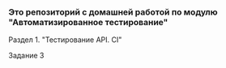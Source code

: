 ### Это репозиторий с домашней работой по модулю "Автоматизированное тестирование"

Раздел 1. "Тестирование API. CI"

Задание 3

